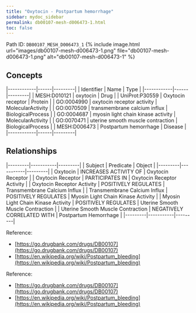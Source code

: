 ```yaml
---
title: "Oxytocin - Postpartum hemorrhage"
sidebar: mydoc_sidebar
permalink: db00107-mesh-d006473-1.html
toc: false 
---
```



Path ID: `DB00107_MESH_D006473_1`
{% include image.html url="images/db00107-mesh-d006473-1.png" file="db00107-mesh-d006473-1.png" alt="db00107-mesh-d006473-1" %}

## Concepts

|------------|------|---------|
| Identifier | Name | Type    |
|------------|------|---------|
| MESH:D010121 | oxytocin | Drug |
| UniProt:P30559 | Oxytocin receptor | Protein |
| GO:0004990 | oxytocin receptor activity | MolecularActivity |
| GO:0070509 | transmembrane calcium influx | BiologicalProcess |
| GO:0004687 | myosin light chain kinase activity | MolecularActivity |
| GO:0070471 | uterine smooth muscle contraction | BiologicalProcess |
| MESH:D006473 | Postpartum hemorrhage | Disease |
|------------|------|---------|

## Relationships

|---------|-----------|---------|
| Subject | Predicate | Object  |
|---------|-----------|---------|
| Oxytocin | INCREASES ACTIVITY OF | Oxytocin Receptor |
| Oxytocin Receptor | PARTICIPATES IN | Oxytocin Receptor Activity |
| Oxytocin Receptor Activity | POSITIVELY REGULATES | Transmembrane Calcium Influx |
| Transmembrane Calcium Influx | POSITIVELY REGULATES | Myosin Light Chain Kinase Activity |
| Myosin Light Chain Kinase Activity | POSITIVELY REGULATES | Uterine Smooth Muscle Contraction |
| Uterine Smooth Muscle Contraction | NEGATIVELY CORRELATED WITH | Postpartum Hemorrhage |
|---------|-----------|---------|

Reference: 
  - [https://go.drugbank.com/drugs/DB00107](https://go.drugbank.com/drugs/DB00107)
  - [https://en.wikipedia.org/wiki/Postpartum_bleeding](https://en.wikipedia.org/wiki/Postpartum_bleeding)

Reference: 
  - [https://go.drugbank.com/drugs/DB00107](https://go.drugbank.com/drugs/DB00107)
  - [https://en.wikipedia.org/wiki/Postpartum_bleeding](https://en.wikipedia.org/wiki/Postpartum_bleeding)
